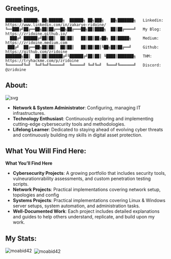 ## Greetings,

```
███████╗██████╗ ██╗██████╗  ██████╗ ██╗███╗   ██╗███████╗   Linkedin: https://www.linkedin.com/in/zakarye-ridoine/
╚══███╔╝██╔══██╗██║██╔══██╗██╔═══██╗██║████╗  ██║██╔════╝   My Blog: https://zridoine.github.io/
  ███╔╝ ██████╔╝██║██║  ██║██║   ██║██║██╔██╗ ██║█████╗     Medium: https://zridoine.medium.com
 ███╔╝  ██╔══██╗██║██║  ██║██║   ██║██║██║╚██╗██║██╔══╝     Github: https://github.com/zridoine
███████╗██║  ██║██║██████╔╝╚██████╔╝██║██║ ╚████║███████╗   THM: https://tryhackme.com/p/zridoine
╚══════╝╚═╝  ╚═╝╚═╝╚═════╝  ╚═════╝ ╚═╝╚═╝  ╚═══╝╚══════╝   Discord: @zridoine
```
## About:

![svg](https://readme-typing-svg.demolab.com?font=Jersey+10&size=32&duration=3500&pause=500&color=FFFFFF&width=600&lines=Network+%26+System+Administrator+Technicien)
* **Network & System Administrator**: Configuring, managing IT infrastructures.
* **Technology Enthusiast**: Continuously exploring and implementing cutting-edge cybersecurity tools and methodologies.
* **Lifelong Learner**: Dedicated to staying ahead of evolving cyber threats and continuously building my skills in digital asset protection.

## What You Will Find Here:

**What You’ll Find Here**
* **Cybersecurity Projects**: A growing portfolio that includes security tools, vulneurationrability assessments, and custom penetration testing scripts.
* **Network Projects**: Practical implementations covering network setup, topologies and config
* **Systems Projects**: Practical implementations covering Linux & Windows server setups, system automation, and administration tasks.
* **Well-Documented Work**: Each project includes detailed explanations and guides to help others understand, replicate, and build upon my work.

## My Stats:

<p><img align="left" src="https://github-readme-stats.vercel.app/api/top-langs?username=zridoine&show_icons=true&locale=en&layout=compact" alt="moabid42" /></p>

<p>&nbsp;<img align="center" src="https://github-readme-stats.vercel.app/api?username=zridoine&show_icons=true&locale=en" alt="moabid42" /></p>


